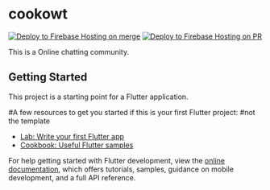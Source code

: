 # cookowt
[![Deploy to Firebase Hosting on merge](https://github.com/theHandsomestNerd/chat_line/actions/workflows/firebase-hosting-merge.yml/badge.svg?branch=main)](https://github.com/theHandsomestNerd/chat_line/actions/workflows/firebase-hosting-merge.yml)
[![Deploy to Firebase Hosting on PR](https://github.com/theHandsomestNerd/chat_line/actions/workflows/firebase-hosting-pull-request.yml/badge.svg)](https://github.com/theHandsomestNerd/chat_line/actions/workflows/firebase-hosting-pull-request.yml)

This is a Online chatting community.

## Getting Started

This project is a starting point for a Flutter application.

#A few resources to get you started if this is your first Flutter project:
#not the template
- [Lab: Write your first Flutter app](https://docs.flutter.dev/get-started/codelab)
- [Cookbook: Useful Flutter samples](https://docs.flutter.dev/cookbook)

For help getting started with Flutter development, view the
[online documentation](https://docs.flutter.dev/), which offers tutorials,
samples, guidance on mobile development, and a full API reference.
